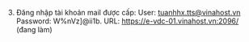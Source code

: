 3. Đăng nhập tài khoản mail được cấp:
User: tuanhhx.tts@vinahost.vn
Password: W%nVz]@ii1b.
URL: https://e-vdc-01.vinahost.vn:2096/
(đang làm)
